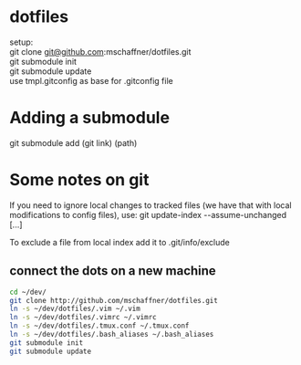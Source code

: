 dotfiles
========
setup:<br>
git clone git@github.com:mschaffner/dotfiles.git<br>
git submodule init<br>
git submodule update<br>
use tmpl.gitconfig as base for .gitconfig file

Adding a submodule
==================
git submodule add (git link) (path)

Some notes on git
=================
If you need to ignore local changes to tracked files (we have that with local
modifications to config files), use:
git update-index --assume-unchanged [<file>...]

To exclude a file from local index add it to .git/info/exclude

connect the dots on a new machine
---------------------------------
```bash
cd ~/dev/
git clone http://github.com/mschaffner/dotfiles.git
ln -s ~/dev/dotfiles/.vim ~/.vim
ln -s ~/dev/dotfiles/.vimrc ~/.vimrc
ln -s ~/dev/dotfiles/.tmux.conf ~/.tmux.conf
ln -s ~/dev/dotfiles/.bash_aliases ~/.bash_aliases
git submodule init
git submodule update
